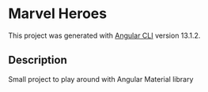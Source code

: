# Marvel Heroes

This project was generated with [Angular CLI](https://github.com/angular/angular-cli) version 13.1.2.

## Description

Small project to play around with Angular Material library
